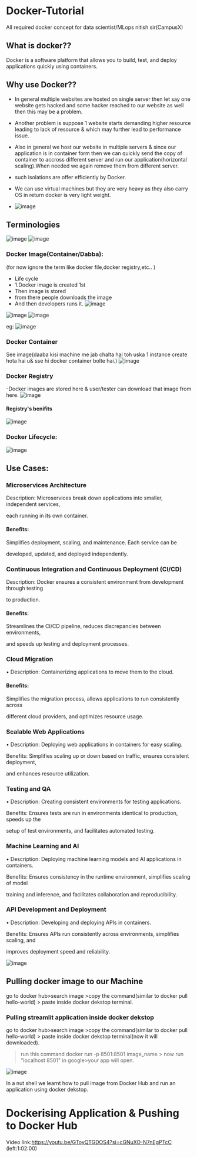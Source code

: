 # Docker-Tutorial
All required  docker concept for data scientist/MLops nitish sir(CampusX)
## What is docker??
Docker is a software platform that allows you to build, test, and deploy applications quickly using containers.

## Why use Docker??

- In general multiple websites are hosted on single server then let say one website gets hacked and some hacker reached to our website as well then this may be a problem.

- Another problem is suppose 1 website starts demanding higher resource leading to lack of resource & which may further lead to performance issue.
- Also in general we host our website in multiple servers & since our application is in container form then we can quickly send the copy of container to accross different server and run our application(horizontal scaling).When needed we again remove them from different server.
- such isolations are offer efficiently by Docker.
- We can use virtual machines but they are very heavy as they also carry OS in return docker is very light weight.
- ![image](https://github.com/user-attachments/assets/5663409d-c818-4398-8b67-4529f1b0aeac)

## Terminologies
![image](https://github.com/user-attachments/assets/a7820613-758a-411a-9554-2d6302b9abd8)
![image](https://github.com/user-attachments/assets/31496e84-6089-4315-a8bf-3fc61db4f46e)
### Docker Image(Container/Dabba):
(for now ignore the term like docker file,docker registry,etc.. )
- Life cycle
- 1.Docker image is created 1st
- Then image is stored
- from there people downloads the image
- And then developers runs it.
![image](https://github.com/user-attachments/assets/1504251c-8b21-48db-83ab-8022452c0468)

![image](https://github.com/user-attachments/assets/e3ecccbe-6ffd-495a-b1b4-5ec7d1e644b6)
![image](https://github.com/user-attachments/assets/813cef05-cc66-489c-be15-22ec387a12ca)

eg:
![image](https://github.com/user-attachments/assets/d3eb95e4-a14e-4f49-8087-cc7024b4478a)
### Docker Container
See image(daaba kisi machine me jab chalta hai toh uska 1 instance create hota hai u& sse hi docker container bolte hai.)
![image](https://github.com/user-attachments/assets/797f1959-b1c5-4257-9b13-770abbcc6a48)
### Docker Registry
-Docker images are stored here & user/tester can download that image from here.
![image](https://github.com/user-attachments/assets/6b3b0e1a-653b-4a0a-a8d6-9ed840a263fe)
#### Registry's benifits
![image](https://github.com/user-attachments/assets/8ea3aa15-bc28-4476-b1c6-7a5c78c8df17)


### Docker Lifecycle:
![image](https://github.com/user-attachments/assets/3be049de-9e3d-4fb2-8b58-4b62c69353d8)

## Use Cases:

### Microservices Architecture

Description: Microservices break down applications into smaller, independent services,

each running in its own container.

#### Benefits:
Simplifies deployment, scaling, and maintenance. Each service can be

developed, updated, and deployed independently.


### Continuous Integration and Continuous Deployment (CI/CD)
Description: Docker ensures a consistent environment from development through testing

to production.

#### Benefits: 
Streamlines the CI/CD pipeline, reduces discrepancies between environments,

and speeds up testing and deployment processes.


### Cloud Migration

• Description: Containerizing applications to move them to the cloud.

#### Benefits:
Simplifies the migration process, allows applications to run consistently across

different cloud providers, and optimizes resource usage.


### Scalable Web Applications

• Description: Deploying web applications in containers for easy scaling.

Benefits: Simplifies scaling up or down based on traffic, ensures consistent deployment,

and enhances resource utilization.


### Testing and QA

• Description: Creating consistent environments for testing applications.

Benefits: Ensures tests are run in environments identical to production, speeds up the

setup of test environments, and facilitates automated testing.


### Machine Learning and AI

• Description: Deploying machine learning models and AI applications in containers.

Benefits: Ensures consistency in the runtime environment, simplifies scaling of model

training and inference, and facilitates collaboration and reproducibility.


### API Development and Deployment

• Description: Developing and deploying APIs in containers.

Benefits: Ensures APIs run consistently across environments, simplifies scaling, and

improves deployment speed and reliability.


![image](https://github.com/user-attachments/assets/b7aa1feb-bf22-4816-bf75-a4fcd897f958)
## Pulling docker image to our Machine
go to docker hub>search image >copy the command(similar to docker pull hello-world) > paste inside docker dekstop terminal.

### Pulling streamlit application inside docker dekstop
go to docker hub>search image >copy the command(similar to docker pull hello-world) > paste inside docker dekstop terminal(now it will downloaded).

>run this command docker run -p 8501:8501 image_name > now run "localhost 8501" in google>your app will open.

![image](https://github.com/user-attachments/assets/549d8f2c-d968-4fe2-a4d5-8795b7a08650)



In a nut shell we learnt how to pull image from Docker Hub and run an application using docker dekstop.


# Dockerising Application & Pushing to Docker Hub
Video link:https://youtu.be/GToyQTGDOS4?si=cGNuXO-N7nEgPTcC
(left:1:02:00)

